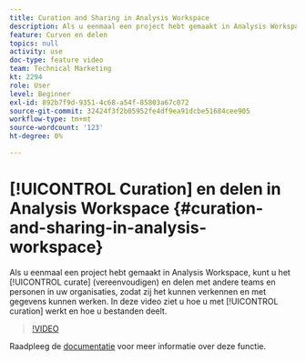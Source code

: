 ```yaml
---
title: Curation and Sharing in Analysis Workspace
description: Als u eenmaal een project hebt gemaakt in Analysis Workspace, kunt u het beheren (vereenvoudigen) en delen met andere teams en personen in uw organisaties, zodat ze het kunnen verkennen en zelf met gegevens kunnen werken. In deze video ziet u hoe u met curatie en delen werkt.
feature: Curven en delen
topics: null
activity: use
doc-type: feature video
team: Technical Marketing
kt: 2294
role: User
level: Beginner
exl-id: 892b7f9d-9351-4c68-a54f-85803a67c072
source-git-commit: 32424f3f2b05952fe4df9ea91dcbe51684cee905
workflow-type: tm+mt
source-wordcount: '123'
ht-degree: 0%

---
```


# [!UICONTROL Curation] en delen in Analysis Workspace {#curation-and-sharing-in-analysis-workspace}

Als u eenmaal een project hebt gemaakt in Analysis Workspace, kunt u het [!UICONTROL curate] (vereenvoudigen) en delen met andere teams en personen in uw organisaties, zodat zij het kunnen verkennen en met gegevens kunnen werken. In deze video ziet u hoe u met [!UICONTROL curation] werkt en hoe u bestanden deelt.

>[!VIDEO](https://video.tv.adobe.com/v/24711/?quality=12)

Raadpleeg de [documentatie](https://marketing.adobe.com/resources/help/en_US/analytics/analysis-workspace/curate.html) voor meer informatie over deze functie.
